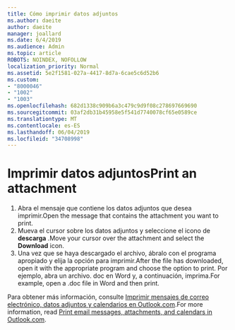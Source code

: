```yaml
---
title: Cómo imprimir datos adjuntos
ms.author: daeite
author: daeite
manager: joallard
ms.date: 6/4/2019
ms.audience: Admin
ms.topic: article
ROBOTS: NOINDEX, NOFOLLOW
localization_priority: Normal
ms.assetid: 5e2f1581-027a-4417-8d7a-6cae5c6d52b6
ms.custom:
- "8000046"
- "1002"
- "1003"
ms.openlocfilehash: 682d1338c909b6a3c479c9d9f08c278697669690
ms.sourcegitcommit: 03af2db31b45958e5f541d7740078cf65e0589ce
ms.translationtype: MT
ms.contentlocale: es-ES
ms.lasthandoff: 06/04/2019
ms.locfileid: "34708998"
---
```

# <a name="print-an-attachment"></a><span data-ttu-id="5473a-102">Imprimir datos adjuntos</span><span class="sxs-lookup"><span data-stu-id="5473a-102">Print an attachment</span></span>

1. <span data-ttu-id="5473a-103">Abra el mensaje que contiene los datos adjuntos que desea imprimir.</span><span class="sxs-lookup"><span data-stu-id="5473a-103">Open the message that contains the attachment you want to print.</span></span>
2. <span data-ttu-id="5473a-104">Mueva el cursor sobre los datos adjuntos y seleccione el icono de **descarga** .</span><span class="sxs-lookup"><span data-stu-id="5473a-104">Move your cursor over the attachment and select the **Download** icon.</span></span>
3. <span data-ttu-id="5473a-105">Una vez que se haya descargado el archivo, ábralo con el programa apropiado y elija la opción para imprimir.</span><span class="sxs-lookup"><span data-stu-id="5473a-105">After the file has downloaded, open it with the appropriate program and choose the option to print.</span></span> <span data-ttu-id="5473a-106">Por ejemplo, abra un archivo. doc en Word y, a continuación, imprima.</span><span class="sxs-lookup"><span data-stu-id="5473a-106">For example, open a .doc file in Word and then print.</span></span>

<span data-ttu-id="5473a-107">Para obtener más información, consulte [Imprimir mensajes de correo electrónico, datos adjuntos y calendarios en Outlook.com](https://go.microsoft.com/fwlink/?linkid=2021110&amp;clcid=0x409).</span><span class="sxs-lookup"><span data-stu-id="5473a-107">For more information, read [Print email messages, attachments, and calendars in Outlook.com](https://go.microsoft.com/fwlink/?linkid=2021110&amp;clcid=0x409).</span></span>